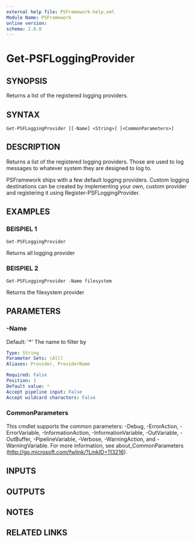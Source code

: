 ```yaml
---
external help file: PSFramework-help.xml
Module Name: PSFramework
online version:
schema: 2.0.0
---
```


# Get-PSFLoggingProvider

## SYNOPSIS
Returns a list of the registered logging providers.

## SYNTAX

```
Get-PSFLoggingProvider [[-Name] <String>] [<CommonParameters>]
```

## DESCRIPTION
Returns a list of the registered logging providers.
Those are used to log messages to whatever system they are designed to log to.

PSFramework ships with a few default logging providers.
Custom logging destinations can be created by implementing your own, custom provider and registering it using Register-PSFLoggingProvider.

## EXAMPLES

### BEISPIEL 1
```
Get-PSFLoggingProvider
```

Returns all logging provider

### BEISPIEL 2
```
Get-PSFLoggingProvider -Name filesystem
```

Returns the filesystem provider

## PARAMETERS

### -Name
Default: '*'
The name to filter by

```yaml
Type: String
Parameter Sets: (All)
Aliases: Provider, ProviderName

Required: False
Position: 1
Default value: *
Accept pipeline input: False
Accept wildcard characters: False
```

### CommonParameters
This cmdlet supports the common parameters: -Debug, -ErrorAction, -ErrorVariable, -InformationAction, -InformationVariable, -OutVariable, -OutBuffer, -PipelineVariable, -Verbose, -WarningAction, and -WarningVariable.
For more information, see about_CommonParameters (http://go.microsoft.com/fwlink/?LinkID=113216).

## INPUTS

## OUTPUTS

## NOTES

## RELATED LINKS

